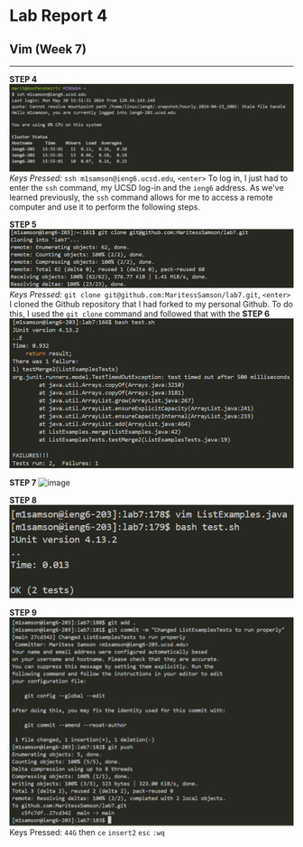 # Lab Report 4
## Vim (Week 7)
---
**STEP 4**
![image](Lab-Report-4-LogIn.png)
*Keys Pressed:* `ssh m1samson@ieng6.ucsd.edu`, `<enter>`
To log in, I just had to enter the `ssh` command, my UCSD log-in and the `ieng6` address. As we've learned previously, the `ssh` command allows for me to access a remote computer and use it to perform the following steps.

**STEP 5**
![image!](Lab-Report-4-GitClone.png)
*Keys Pressed:* `git clone git@github.com:MaritessSamson/lab7.git`, `<enter>`
I cloned the Github repository that I had forked to my personal Github. To do this, I used the `git clone` command and followed that with the 
**STEP 6**
![image!](Lab-Report-4-BashTest.png)

**STEP 7**
![image](https://github.com/MaritessSamson/cse15l-lab-reports/assets/165635190/a2458368-f551-4d88-a4c8-aa1b4060b54d)

**STEP 8**
![image!](Lab-Report-4-BashTestPass.png)

**STEP 9**
![image!](Lab-Report-4-GitCommit.png)
Keys Pressed: `44G` then `ce` `insert2` `esc` `:wq`
